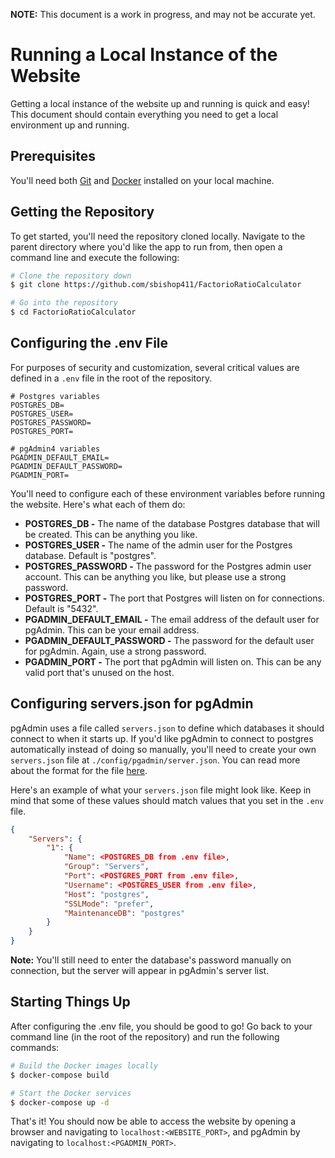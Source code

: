 **NOTE:** This document is a work in progress, and may not be accurate yet.

# Running a Local Instance of the Website
Getting a local instance of the website up and running is quick and easy! This document should contain everything you need to get a local environment up and running.

## Prerequisites
You'll need both [Git](https://git-scm.com/) and [Docker](https://www.docker.com/) installed on your local machine.

## Getting the Repository
To get started, you'll need the repository cloned locally. Navigate to the parent directory where you'd like the app to run from, then open a command line and execute the following:
```bash
# Clone the repository down
$ git clone https://github.com/sbishop411/FactorioRatioCalculator

# Go into the repository
$ cd FactorioRatioCalculator
```

## Configuring the .env File
For purposes of security and customization, several critical values are defined in a `.env` file in the root of the repository. 

```
# Postgres variables
POSTGRES_DB=
POSTGRES_USER=
POSTGRES_PASSWORD=
POSTGRES_PORT=

# pgAdmin4 variables
PGADMIN_DEFAULT_EMAIL=
PGADMIN_DEFAULT_PASSWORD=
PGADMIN_PORT=
```

You'll need to configure each of these environment variables before running the website. Here's what each of them do:
* **POSTGRES_DB -** The name of the database Postgres database that will be created. This can be anything you like.
* **POSTGRES_USER -** The name of the admin user for the Postgres database. Default is "postgres".
* **POSTGRES_PASSWORD -** The password for the Postgres admin user account. This can be anything you like, but please use a strong password.
* **POSTGRES_PORT -** The port that Postgres will listen on for connections. Default is "5432".
* **PGADMIN_DEFAULT_EMAIL -** The email address of the default user for pgAdmin. This can be your email address.
* **PGADMIN_DEFAULT_PASSWORD -** The password for the default user for pgAdmin. Again, use a strong password.
* **PGADMIN_PORT -** The port that pgAdmin will listen on. This can be any valid port that's unused on the host.

## Configuring servers.json for pgAdmin
pgAdmin uses a file called `servers.json` to define which databases it should connect to when it starts up. If you'd like pgAdmin to connect to postgres automatically instead of doing so manually, you'll need to create your own `servers.json` file at `./config/pgadmin/server.json`. You can read more about the format for the file [here](https://www.pgadmin.org/docs/pgadmin4/development/import_export_servers.html).

Here's an example of what your `servers.json` file might look like. Keep in mind that some of these values should match values that you set in the `.env` file.

``` json
{
    "Servers": {
        "1": {
            "Name": <POSTGRES_DB from .env file>,
            "Group": "Servers",
            "Port": <POSTGRES_PORT from .env file>,
            "Username": <POSTGRES_USER from .env file>,
            "Host": "postgres",
            "SSLMode": "prefer",
            "MaintenanceDB": "postgres"
        }
    }
}
```
**Note:** You'll still need to enter the database's password manually on connection, but the server will appear in pgAdmin's server list.


## Starting Things Up
After configuring the .env file, you should be good to go! Go back to your command line (in the root of the repository) and run the following commands:
``` bash
# Build the Docker images locally
$ docker-compose build

# Start the Docker services
$ docker-compose up -d
```

That's it! You should now be able to access the website by opening a browser and navigating to `localhost:<WEBSITE_PORT>`, and pgAdmin by navigating to `localhost:<PGADMIN_PORT>`.